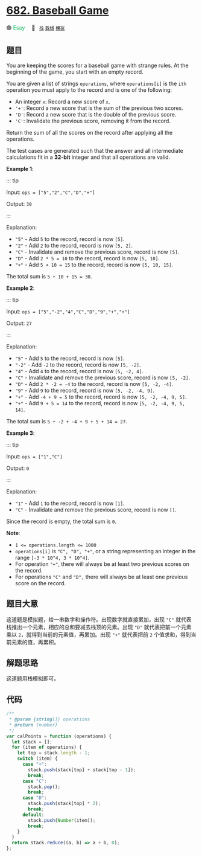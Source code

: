 # [682. Baseball Game](https://leetcode.com/problems/baseball-game/)

🟢 <font color=#15bd66>Esay</font>&emsp; 🔖&ensp; [`栈`](../solution/stack.md) [`数组`](../solution/array.md) [`模拟`](../solution/simulation.md)

## 题目

You are keeping the scores for a baseball game with strange rules. At the beginning of the game, you start with an empty record.

You are given a list of strings `operations`, where `operations[i]` is the `ith` operation you must apply to the record and is one of the following:

- An integer `x`: Record a new score of `x`.
- `'+'`: Record a new score that is the sum of the previous two scores.
- `'D'`: Record a new score that is the double of the previous score.
- `'C'`: Invalidate the previous score, removing it from the record.

Return the sum of all the scores on the record after applying all the operations.

The test cases are generated such that the answer and all intermediate calculations fit in a **32-bit** integer and that all operations are valid.

**Example 1**:

::: tip

Input: `ops = ["5","2","C","D","+"]`

Output: `30`

:::

Explanation:

- `"5"` - Add `5` to the record, record is now `[5]`.
- `"2"` - Add `2` to the record, record is now `[5, 2]`.
- `"C"` - Invalidate and remove the previous score, record is now `[5]`.
- `"D"` - Add `2 * 5 = 10` to the record, record is now `[5, 10]`.
- `"+"` - Add `5 + 10 = 15` to the record, record is now `[5, 10, 15]`.

The total sum is `5 + 10 + 15 = 30`.

**Example 2**:

::: tip

Input: `ops = ["5","-2","4","C","D","9","+","+"]`

Output: `27`

:::

Explanation:

- `"5"` - Add `5` to the record, record is now `[5]`.
- `"-2"` - Add `-2` to the record, record is now `[5, -2]`.
- `"4"` - Add `4` to the record, record is now `[5, -2, 4]`.
- `"C"` - Invalidate and remove the previous score, record is now `[5, -2]`.
- `"D"` - Add `2 * -2 = -4` to the record, record is now `[5, -2, -4]`.
- `"9"` - Add `9` to the record, record is now `[5, -2, -4, 9]`.
- `"+"` - Add `-4 + 9 = 5` to the record, record is now `[5, -2, -4, 9, 5]`.
- `"+"` - Add `9 + 5 = 14` to the record, record is now `[5, -2, -4, 9, 5, 14]`.

The total sum is `5 + -2 + -4 + 9 + 5 + 14 = 27`.

**Example 3**:

::: tip

Input: `ops = ["1","C"]`

Output: `0`

:::

Explanation:

- `"1"` - Add `1` to the record, record is now `[1]`.
- `"C"` - Invalidate and remove the previous score, record is now `[]`.

Since the record is empty, the total sum is `0`.

**Note**:

- `1 <= operations.length <= 1000`
- `operations[i]` is `"C", "D", "+"`, or a string representing an integer in the range `[-3 * 10^4, 3 * 10^4]`.
- For operation `"+"`, there will always be at least two previous scores on the record.
- For operations `"C"` and `"D",` there will always be at least one previous score on the record.

## 题目大意

这道题是模拟题，给一串数字和操作符。出现数字就直接累加，出现 `"C"` 就代表栈推出一个元素，相应的总和要减去栈顶的元素。出现 `"D"` 就代表把前一个元素乘以 `2`，就得到当前的元素值，再累加。出现 `"+"` 就代表把前 `2` 个值求和，得到当前元素的值，再累积。

## 解题思路

这道题用栈模拟即可。

## 代码

```javascript
/**
 * @param {string[]} operations
 * @return {number}
 */
var calPoints = function (operations) {
  let stack = [];
  for (item of operations) {
    let top = stack.length - 1;
    switch (item) {
      case "+":
        stack.push(stack[top] + stack[top - 1]);
        break;
      case "C":
        stack.pop();
        break;
      case "D":
        stack.push(stack[top] * 2);
        break;
      default:
        stack.push(Number(item));
        break;
    }
  }
  return stack.reduce((a, b) => a + b, 0);
};
```
